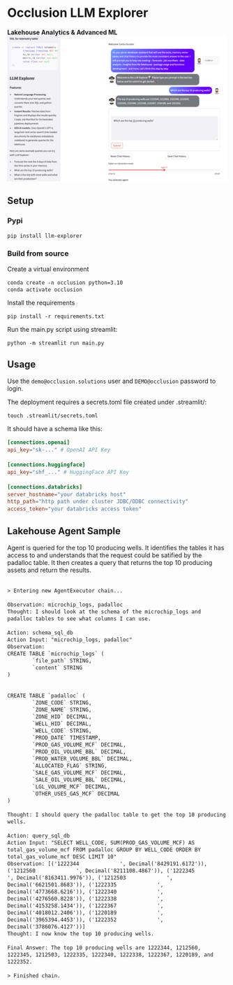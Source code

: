 # Occlusion LLM Explorer

**Lakehouse Analytics &amp; Advanced ML**
![llm_explorer_sample.png](/docs/.attachments/llm_explorer_sample.png)

## Setup
### Pypi
```shell
pip install llm-explorer
```


### Build from source
Create a virtual environment

```shell
conda create -n occlusion python=3.10
conda activate occlusion
```

Install the requirements

```shell
pip install -r requirements.txt
```

Run the main.py script using streamlit:

```shell
python -m streamlit run main.py
```

## Usage

Use the `demo@occlusion.solutions` user and `DEMO@occlusion` password to login.

The deployment requires a secrets.toml file created under .streamlit/:

```shell
touch .streamlit/secrets.toml
```

It should have a schema like this:

```toml
[connections.openai]
api_key="sk-..." # OpenAI API Key

[connections.huggingface]
api_key="shf_..." # HuggingFace API Key

[connections.databricks]
server_hostname="your databricks host"
http_path="http path under cluster JDBC/ODBC connectivity"
access_token="your databricks access token"
```

## Lakehouse Agent Sample

Agent is queried for the top 10 producing wells. It identifies the tables it has access to and understands that the request could be satified by the padalloc table. It then creates a query that returns the top 10 producing assets and return the results.

```shell

> Entering new AgentExecutor chain...

Observation: microchip_logs, padalloc
Thought: I should look at the schema of the microchip_logs and padalloc tables to see what columns I can use.

Action: schema_sql_db
Action Input: "microchip_logs, padalloc"
Observation: 
CREATE TABLE `microchip_logs` (
        `file_path` STRING, 
        `content` STRING
)


CREATE TABLE `padalloc` (
        `ZONE_CODE` STRING, 
        `ZONE_NAME` STRING, 
        `ZONE_HID` DECIMAL, 
        `WELL_HID` DECIMAL, 
        `WELL_CODE` STRING, 
        `PROD_DATE` TIMESTAMP, 
        `PROD_GAS_VOLUME_MCF` DECIMAL, 
        `PROD_OIL_VOLUME_BBL` DECIMAL, 
        `PROD_WATER_VOLUME_BBL` DECIMAL, 
        `ALLOCATED_FLAG` STRING, 
        `SALE_GAS_VOLUME_MCF` DECIMAL, 
        `SALE_OIL_VOLUME_BBL` DECIMAL, 
        `LGL_VOLUME_MCF` DECIMAL, 
        `OTHER_USES_GAS_MCF` DECIMAL
)

Thought: I should query the padalloc table to get the top 10 producing wells.

Action: query_sql_db
Action Input: "SELECT WELL_CODE, SUM(PROD_GAS_VOLUME_MCF) AS total_gas_volume_mcf FROM padalloc GROUP BY WELL_CODE ORDER BY total_gas_volume_mcf DESC LIMIT 10"
Observation: [('1222344             ', Decimal('8429191.6172')), ('1212560             ', Decimal('8211108.4867')), ('1222345             ', Decimal('8163411.9976')), ('1212503             ', Decimal('6621501.8683')), ('1222335             ', Decimal('4773668.6216')), ('1222340             ', Decimal('4276560.8228')), ('1222338             ', Decimal('4153258.1434')), ('1222367             ', Decimal('4018012.2406')), ('1220189             ', Decimal('3965394.4453')), ('1222352             ', Decimal('3786076.4127'))]
Thought: I now know the top 10 producing wells.

Final Answer: The top 10 producing wells are 1222344, 1212560, 1222345, 1212503, 1222335, 1222340, 1222338, 1222367, 1220189, and 1222352.

> Finished chain.
```